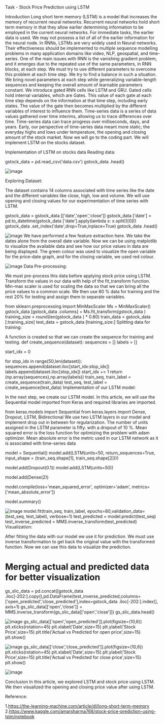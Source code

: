 Task - Stock Price Prediction using LSTM

Introduction
Long short term memory (LSTM) is a model that increases the memory of recurrent neural networks. Recurrent neural networks hold short term memory in that they allow earlier determining information to be employed in the current neural networks. For immediate tasks, the earlier data is used. We may not possess a list of all of the earlier information for the neural node. In RNNs, LSTMs are very widely used in Neural networks. Their effectiveness should be implemented to multiple sequence modelling problems in many application domains like video, NLP, geospatial, and time-series.
One of the main issues with RNN is the vanishing gradient problem, and it emerges due to the repeated use of the same parameters, in RNN blocks, at each step. We must try to use different parameters to overcome this problem at each time step.
We try to find a balance in such a situation. We bring novel parameters at each step while generalizing variable-length sequences and keeping the overall amount of learnable parameters constant. We introduce gated RNN cells like LSTM and GRU.
Gated cells hold internal variables, which are Gates. This value of each gate at each time step depends on the information at that time step, including early states. The value of the gate then becomes multiplied by the different variables of interest to influence them. Time-series data is a series of data values gathered over time interims, allowing us to trace differences over time. Time-series data can trace progress over milliseconds, days, and years.
Early, our perspective of time-series data meant more static; the everyday highs and lows under temperature, the opening and closing amount of the stock market. Now we will go to the coding part. We will implement LSTM on the stocks dataset.

Implementation of LSTM on stocks data
Reading data:

gstock_data = pd.read_csv('data.csv')
gstock_data .head()

![image](https://github.com/srihari06/Bharat-Intern-Task-1/assets/119677889/274c3cac-f2a0-4e0b-9fc9-cd0ff8ebf57f)

Exploring Dataset:

The dataset contains 14 columns associated with time series like the date and the different variables like close, high, low and volume. We will use opening and closing values for our experimentation of time series with LSTM.

gstock_data = gstock_data [['date','open','close']] 
gstock_data ['date'] = pd.<a onclick="parent.postMessage({'referent':'.pandas.to_datetime'}, '*')">to_datetime(gstock_data ['date'].apply(lambda x: x.split()[0])) 
gstock_data .set_index('date',drop=True,inplace=True) 
gstock_data .head()

![image](https://github.com/srihari06/Bharat-Intern-Task-1/assets/119677889/f307a390-fbca-43f9-92cd-0b44e57ea8e4)
We have performed a few feature extraction here. We take the dates alone from the overall date variable. Now we can be using matplotlib to visualize the available data and see how our price values in data are being displayed. The green colour was used to visualize the open variable for the price-date graph, and for the closing variable, we used red colour.

![image](https://github.com/srihari06/Bharat-Intern-Task-1/assets/119677889/592816cb-4505-4b1c-b4a5-e6759fc66133)
Data Pre-processing:

We must pre-process this data before applying stock price using LSTM. Transform the values in our data with help of the fit_transform function. Min-max scaler is used for scaling the data so that we can bring all the price values to a common scale. We then use 80 % data for training and the rest 20% for testing and assign them to separate variables.

from sklearn.preprocessing import MinMaxScaler
Ms = MinMaxScaler()
gstock_data [gstock_data .columns] = Ms.fit_transform(gstock_data )
training_size = round(len(gstock_data ) * 0.80)
train_data = gstock_data [:training_size]
test_data  = gstock_data [training_size:]
Splitting data for training:

A function is created so that we can create the sequence for training and testing.
def create_sequence(<a onclick="parent.postMessage({'referent':'.kaggle.usercode.22406117.81090952.create_sequence..dataset'}, '*')">dataset):
  <a onclick="parent.postMessage({'referent':'.kaggle.usercode.22406117.81090952.create_sequence..sequences'}, '*')">sequences = []
  <a onclick="parent.postMessage({'referent':'.kaggle.usercode.22406117.81090952.create_sequence..labels'}, '*')">labels = []

  <a onclick="parent.postMessage({'referent':'.kaggle.usercode.22406117.81090952.create_sequence..start_idx'}, '*')">start_idx = 0

  for <a onclick="parent.postMessage({'referent':'.kaggle.usercode.22406117.81090952.create_sequence..stop_idx'}, '*')">stop_idx in range(50,len(<a onclick="parent.postMessage({'referent':'.kaggle.usercode.22406117.81090952.create_sequence..dataset'}, '*')">dataset)): 
    <a onclick="parent.postMessage({'referent':'.kaggle.usercode.22406117.81090952.create_sequence..sequences'}, '*')">sequences.append(<a onclick="parent.postMessage({'referent':'.kaggle.usercode.22406117.81090952.create_sequence..dataset'}, '*')">dataset.iloc[<a onclick="parent.postMessage({'referent':'.kaggle.usercode.22406117.81090952.create_sequence..start_idx'}, '*')">start_idx:<a onclick="parent.postMessage({'referent':'.kaggle.usercode.22406117.81090952.create_sequence..stop_idx'}, '*')">stop_idx])
    <a onclick="parent.postMessage({'referent':'.kaggle.usercode.22406117.81090952.create_sequence..labels'}, '*')">labels.append(<a onclick="parent.postMessage({'referent':'.kaggle.usercode.22406117.81090952.create_sequence..dataset'}, '*')">dataset.iloc[<a onclick="parent.postMessage({'referent':'.kaggle.usercode.22406117.81090952.create_sequence..stop_idx'}, '*')">stop_idx])
    <a onclick="parent.postMessage({'referent':'.kaggle.usercode.22406117.81090952.create_sequence..start_idx'}, '*')">start_idx += 1
  return (np.<a onclick="parent.postMessage({'referent':'.numpy.array'}, '*')">array(<a onclick="parent.postMessage({'referent':'.kaggle.usercode.22406117.81090952.create_sequence..sequences'}, '*')">sequences),np.<a onclick="parent.postMessage({'referent':'.numpy.array'}, '*')">array(<a onclick="parent.postMessage({'referent':'.kaggle.usercode.22406117.81090952.create_sequence..labels'}, '*')">labels))
train_seq, train_label = create_sequence(train_data)
test_seq, test_label = create_sequence(test_data)
Implementation of our LSTM model:

In the next step, we create our LSTM model.  In this article, we will use the Sequential model imported from Keras and required libraries are imported.

from keras.models import Sequential
from keras.layers import Dense, Dropout, LSTM, Bidirectional
We use two LSTM layers in our model and implement drop out in between for regularization. The number of units assigned in the LSTM parameter is fifty. with a dropout of 10 %. Mean squared error is the loss function for optimizing the problem with adam optimizer. Mean absolute error is the metric used in our LSTM network as it is associated with time-series data

model = Sequential()
model.add(LSTM(units=50, return_sequences=True, input_shape = (train_seq.shape[1], train_seq.shape[2])))

model.add(Dropout(0.1)) 
model.add(LSTM(units=50))

model.add(Dense(2))

model.compile(loss='mean_squared_error', optimizer='adam', metrics=['mean_absolute_error'])

model.summary()

![image](https://github.com/srihari06/Bharat-Intern-Task-1/assets/119677889/0162d9d4-37da-4b05-8415-ddb95d16ada0)
model.fit(train_seq, train_label, epochs=80,validation_data=(test_seq, test_label), verbose=1)
test_predicted = model.predict(test_seq)
test_inverse_predicted = MMS.inverse_transform(test_predicted)
Visualization:

After fitting the data with our model we use it for prediction. We must use inverse transformation to get back the original value with the transformed function. Now we can use this data to visualize the prediction.

# Merging actual and predicted data for better visualization
gs_slic_data = pd.concat([gstock_data .iloc[-202:].copy(),pd.DataFrame(test_inverse_predicted,columns=['open_predicted','close_predicted'],index=gstock_data .iloc[-202:].index)], axis=1)
gs_slic_data[['open','close']] = MMS.inverse_transform(gs_slic_data[['open','close']])
gs_slic_data.head()

![image](https://github.com/srihari06/Bharat-Intern-Task-1/assets/119677889/05fd348d-fac4-4cc8-88b2-f5eb2ee3e2ef)
gs_slic_data[['open','open_predicted']].plot(figsize=(10,6))
plt.<a onclick="parent.postMessage({'referent':'.matplotlib.pyplot.xticks'}, '*')">xticks(rotation=45)
plt.<a onclick="parent.postMessage({'referent':'.matplotlib.pyplot.xlabel'}, '*')">xlabel('Date',size=15)
plt.<a onclick="parent.postMessage({'referent':'.matplotlib.pyplot.ylabel'}, '*')">ylabel('Stock Price',size=15)
plt.<a onclick="parent.postMessage({'referent':'.matplotlib.pyplot.title'}, '*')">title('Actual vs Predicted for open price',size=15)
plt.<a onclick="parent.postMessage({'referent':'.matplotlib.pyplot.show'}, '*')">show()

![image](https://github.com/srihari06/Bharat-Intern-Task-1/assets/119677889/14448fb7-d292-4be5-b945-5c60977d6490)
gs_slic_data[['close','close_predicted']].plot(figsize=(10,6))
plt.<a onclick="parent.postMessage({'referent':'.matplotlib.pyplot.xticks'}, '*')">xticks(rotation=45)
plt.<a onclick="parent.postMessage({'referent':'.matplotlib.pyplot.xlabel'}, '*')">xlabel('Date',size=15)
plt.<a onclick="parent.postMessage({'referent':'.matplotlib.pyplot.ylabel'}, '*')">ylabel('Stock Price',size=15)
plt.<a onclick="parent.postMessage({'referent':'.matplotlib.pyplot.title'}, '*')">title('Actual vs Predicted for close price',size=15)
plt.<a onclick="parent.postMessage({'referent':'.matplotlib.pyplot.show'}, '*')">show()

![image](https://github.com/srihari06/Bharat-Intern-Task-1/assets/119677889/e0b11d55-b53e-44fe-8e7b-1ecc2693c91f)

Conclusion
In this article, we explored LSTM and stock price using LSTM. We then visualized the opening and closing price value after using LSTM.

Reference:

1.https://the-learning-machine.com/article/dl/long-short-term-memory
2.https://www.kaggle.com/amarsharma768/stock-price-prediction-using-lstm/notebook







